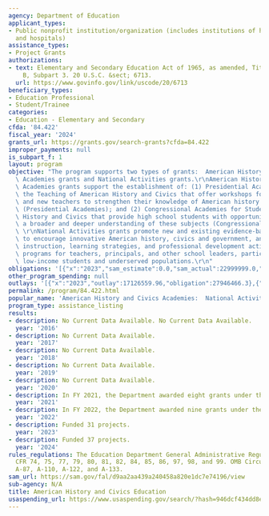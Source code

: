 ```yaml
---
agency: Department of Education
applicant_types:
- Public nonprofit institution/organization (includes institutions of higher education
  and hospitals)
assistance_types:
- Project Grants
authorizations:
- text: Elementary and Secondary Education Act of 1965, as amended, Title II, Part
    B, Subpart 3. 20 U.S.C. &sect; 6713.
  url: https://www.govinfo.gov/link/uscode/20/6713
beneficiary_types:
- Education Professional
- Student/Trainee
categories:
- Education - Elementary and Secondary
cfda: '84.422'
fiscal_year: '2024'
grants_url: https://grants.gov/search-grants?cfda=84.422
improper_payments: null
is_subpart_f: 1
layout: program
objective: "The program supports two types of grants:  American History and Civics\
  \ Academies grants and National Activities grants.\r\nAmerican History and Civics\
  \ Academies grants support the establishment of: (1) Presidential Academies for\
  \ the Teaching of American History and Civics that offer workshops for both veteran\
  \ and new teachers to strengthen their knowledge of American history and civics\
  \ (Presidential Academies); and (2) Congressional Academies for Students of American\
  \ History and Civics that provide high school students with opportunities to develop\
  \ a broader and deeper understanding of these subjects (Congressional Academies).\
  \ \r\nNational Activities grants promote new and existing evidence-based strategies\
  \ to encourage innovative American history, civics and government, and geography\
  \ instruction, learning strategies, and professional development activities and\
  \ programs for teachers, principals, and other school leaders, particularly for\
  \ low-income students and underserved populations.\r\n"
obligations: '[{"x":"2023","sam_estimate":0.0,"sam_actual":22999999.0,"usa_spending_actual":16827580.0},{"x":"2024","sam_estimate":0.0,"sam_actual":23000000.0,"usa_spending_actual":18929945.9},{"x":"2025","sam_estimate":0.0,"sam_actual":23000000.0,"usa_spending_actual":-387478.35}]'
other_program_spending: null
outlays: '[{"x":"2023","outlay":17126559.96,"obligation":27946466.3},{"x":"2024","outlay":4002820.89,"obligation":6048400.0},{"x":"2025","outlay":0.0,"obligation":0.0}]'
permalink: /program/84.422.html
popular_name: 'American History and Civics Academies:  National Activities Grants'
program_type: assistance_listing
results:
- description: No Current Data Available. No Current Data Available.
  year: '2016'
- description: No Current Data Available.
  year: '2017'
- description: No Current Data Available.
  year: '2018'
- description: No Current Data Available.
  year: '2019'
- description: No Current Data Available.
  year: '2020'
- description: In FY 2021, the Department awarded eight grants under the program.
  year: '2021'
- description: In FY 2022, the Department awarded nine grants under the program.
  year: '2022'
- description: Funded 31 projects.
  year: '2023'
- description: Funded 37 projects.
  year: '2024'
rules_regulations: The Education Department General Administrative Regulations, 34
  CFR 74, 75, 77, 79, 80, 81, 82, 84, 85, 86, 97, 98, and 99. OMB Circulars A-21,
  A-87, A-110, A-122, and A-133.
sam_url: https://sam.gov/fal/d9aa2aa439a240458a820e1dc7e74196/view
sub-agency: N/A
title: American History and Civics Education
usaspending_url: https://www.usaspending.gov/search/?hash=946dcf434dd8e3fb887986d5ab3100e1
---
```

